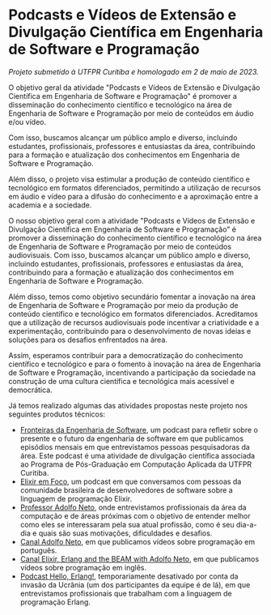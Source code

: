 # Podcasts e Vídeos de Extensão e Divulgação Científica em Engenharia de Software e Programação

_Projeto submetido à UTFPR Curitiba e homologado em 2 de maio de 2023._

O objetivo geral da atividade "Podcasts e Vídeos de Extensão e Divulgação Científica em Engenharia de Software e Programação" é promover a disseminação do conhecimento científico e tecnológico na área de Engenharia de Software e Programação por meio de conteúdos em áudio e/ou vídeo.

Com isso, buscamos alcançar um público amplo e diverso, incluindo estudantes, profissionais, professores e entusiastas da área, contribuindo para a formação e atualização dos conhecimentos em Engenharia de Software e Programação.

Além disso, o projeto visa estimular a produção de conteúdo científico e tecnológico em formatos diferenciados, permitindo a utilização de recursos em áudio e vídeo para a difusão do conhecimento e a aproximação entre a academia e a sociedade.

O nosso objetivo geral com a atividade "Podcasts e Vídeos de Extensão e Divulgação Científica em Engenharia de Software e Programação" é promover a disseminação do conhecimento científico e tecnológico na área de Engenharia de Software e Programação por meio de conteúdos audiovisuais. Com isso, buscamos alcançar um público amplo e diverso, incluindo estudantes, profissionais, professores e entusiastas da área, contribuindo para a formação e atualização dos conhecimentos em Engenharia de Software e Programação.

Além disso, temos como objetivo secundário fomentar a inovação na área de Engenharia de Software e Programação por meio da produção de conteúdo científico e tecnológico em formatos diferenciados. Acreditamos que a utilização de recursos audiovisuais pode incentivar a criatividade e a experimentação, contribuindo para o desenvolvimento de novas ideias e soluções para os desafios enfrentados na área.

Assim, esperamos contribuir para a democratização do conhecimento científico e tecnológico e para o fomento à inovação na área de Engenharia de Software e Programação, incentivando a participação da sociedade na construção de uma cultura científica e tecnológica mais acessível e democrática.

Já temos realizado algumas das atividades propostas neste projeto nos seguintes produtos técnicos:
- [Fronteiras da Engenharia de Software](https://fronteirases.github.io/), um podcast para refletir sobre o presente e o futuro da engenharia de software em que publicamos episódios mensais em que entrevistamos pessoas pesquisadoras da área. Este podcast é uma atividade de divulgação científica associada ao Programa de Pós-Graduação em Computação Aplicada da UTFPR Curitiba. 
- [Elixir em Foco](https://www.elixiremfoco.com/), um podcast em que conversamos com pessoas da comunidade brasileira de desenvolvedores de software sobre a linguagem de programação Elixir.
- [Professor Adolfo Neto](https://adolfont.github.io/extension/podcasts/adolfont), onde  entrevistamos profissionais da área da computação e de áreas próximas com o objetivo de entender melhor como eles se interessaram pela sua atual profissão, como é seu dia-a-dia e quais são suas motivações, dificuldades e desafios.
- [Canal Adolfo Neto](https://www.youtube.com/@AdolfoNeto), em que publicamos vídeos sobre programação em português.
- [Canal Elixir, Erlang and the BEAM with Adolfo Neto](https://www.youtube.com/@ElixirAdolfont), em que publicamos vídeos sobre programação em inglês.
- [Podcast Hello, Erlang!](https://helloerlang.github.io/), temporariamente desativado por conta da invasão da Ucrânia (um dos participantes da equipe é de lá), em que entrevistamos profissionais que trabalham com a linguagem de programação Erlang.
